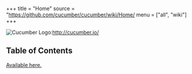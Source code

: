 +++
title = "Home"
source = "https://github.com/cucumber/cucumber/wiki/Home/
menu = ["all", "wiki"]
+++

![Cucumber Logo](https://cukes.info/images/cucumber.png "Cucumber Logo"):http://cucumber.io/

Table of Contents
-----------------

[Available here.](/wiki/A-Table-Of-Content)
